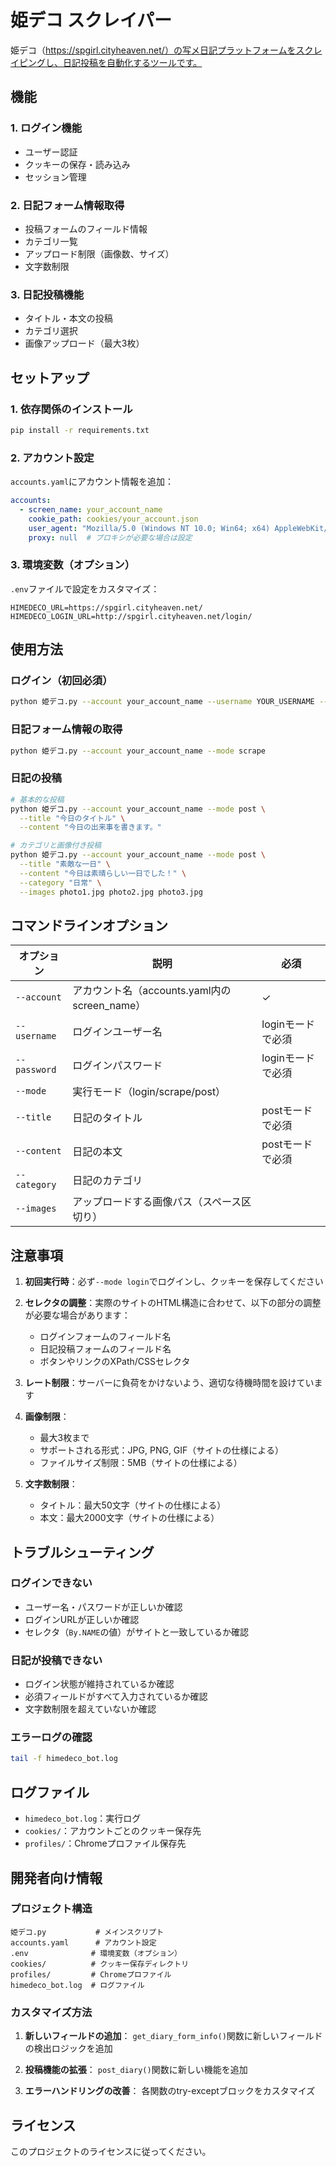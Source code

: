 # 姫デコ スクレイパー

姫デコ（https://spgirl.cityheaven.net/）の写メ日記プラットフォームをスクレイピングし、日記投稿を自動化するツールです。

## 機能

### 1. ログイン機能
- ユーザー認証
- クッキーの保存・読み込み
- セッション管理

### 2. 日記フォーム情報取得
- 投稿フォームのフィールド情報
- カテゴリ一覧
- アップロード制限（画像数、サイズ）
- 文字数制限

### 3. 日記投稿機能
- タイトル・本文の投稿
- カテゴリ選択
- 画像アップロード（最大3枚）

## セットアップ

### 1. 依存関係のインストール
```bash
pip install -r requirements.txt
```

### 2. アカウント設定
`accounts.yaml`にアカウント情報を追加：

```yaml
accounts:
  - screen_name: your_account_name
    cookie_path: cookies/your_account.json
    user_agent: "Mozilla/5.0 (Windows NT 10.0; Win64; x64) AppleWebKit/537.36"
    proxy: null  # プロキシが必要な場合は設定
```

### 3. 環境変数（オプション）
`.env`ファイルで設定をカスタマイズ：

```env
HIMEDECO_URL=https://spgirl.cityheaven.net/
HIMEDECO_LOGIN_URL=http://spgirl.cityheaven.net/login/
```

## 使用方法

### ログイン（初回必須）
```bash
python 姫デコ.py --account your_account_name --username YOUR_USERNAME --password YOUR_PASSWORD --mode login
```

### 日記フォーム情報の取得
```bash
python 姫デコ.py --account your_account_name --mode scrape
```

### 日記の投稿
```bash
# 基本的な投稿
python 姫デコ.py --account your_account_name --mode post \
  --title "今日のタイトル" \
  --content "今日の出来事を書きます。"

# カテゴリと画像付き投稿
python 姫デコ.py --account your_account_name --mode post \
  --title "素敵な一日" \
  --content "今日は素晴らしい一日でした！" \
  --category "日常" \
  --images photo1.jpg photo2.jpg photo3.jpg
```

## コマンドラインオプション

| オプション | 説明 | 必須 |
|-----------|------|------|
| `--account` | アカウント名（accounts.yaml内のscreen_name） | ✓ |
| `--username` | ログインユーザー名 | loginモードで必須 |
| `--password` | ログインパスワード | loginモードで必須 |
| `--mode` | 実行モード（login/scrape/post） | |
| `--title` | 日記のタイトル | postモードで必須 |
| `--content` | 日記の本文 | postモードで必須 |
| `--category` | 日記のカテゴリ | |
| `--images` | アップロードする画像パス（スペース区切り） | |

## 注意事項

1. **初回実行時**：必ず`--mode login`でログインし、クッキーを保存してください

2. **セレクタの調整**：実際のサイトのHTML構造に合わせて、以下の部分の調整が必要な場合があります：
   - ログインフォームのフィールド名
   - 日記投稿フォームのフィールド名
   - ボタンやリンクのXPath/CSSセレクタ

3. **レート制限**：サーバーに負荷をかけないよう、適切な待機時間を設けています

4. **画像制限**：
   - 最大3枚まで
   - サポートされる形式：JPG, PNG, GIF（サイトの仕様による）
   - ファイルサイズ制限：5MB（サイトの仕様による）

5. **文字数制限**：
   - タイトル：最大50文字（サイトの仕様による）
   - 本文：最大2000文字（サイトの仕様による）

## トラブルシューティング

### ログインできない
- ユーザー名・パスワードが正しいか確認
- ログインURLが正しいか確認
- セレクタ（`By.NAME`の値）がサイトと一致しているか確認

### 日記が投稿できない
- ログイン状態が維持されているか確認
- 必須フィールドがすべて入力されているか確認
- 文字数制限を超えていないか確認

### エラーログの確認
```bash
tail -f himedeco_bot.log
```

## ログファイル

- `himedeco_bot.log`：実行ログ
- `cookies/`：アカウントごとのクッキー保存先
- `profiles/`：Chromeプロファイル保存先

## 開発者向け情報

### プロジェクト構造
```
姫デコ.py           # メインスクリプト
accounts.yaml      # アカウント設定
.env              # 環境変数（オプション）
cookies/          # クッキー保存ディレクトリ
profiles/         # Chromeプロファイル
himedeco_bot.log  # ログファイル
```

### カスタマイズ方法

1. **新しいフィールドの追加**：
   `get_diary_form_info()`関数に新しいフィールドの検出ロジックを追加

2. **投稿機能の拡張**：
   `post_diary()`関数に新しい機能を追加

3. **エラーハンドリングの改善**：
   各関数のtry-exceptブロックをカスタマイズ

## ライセンス

このプロジェクトのライセンスに従ってください。